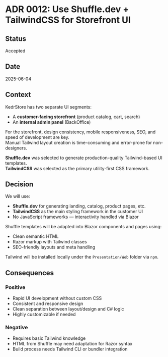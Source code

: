 # ADR 0012: Use Shuffle.dev + TailwindCSS for Storefront UI

## Status
Accepted

## Date
2025-06-04

## Context
KedrStore has two separate UI segments:
- A **customer-facing storefront** (product catalog, cart, search)
- An **internal admin panel** (BackOffice)

For the storefront, design consistency, mobile responsiveness, SEO, and speed of development are key.  
Manual Tailwind layout creation is time-consuming and error-prone for non-designers.

**Shuffle.dev** was selected to generate production-quality Tailwind-based UI templates.  
**TailwindCSS** was selected as the primary utility-first CSS framework.

## Decision
We will use:
- **Shuffle.dev** for generating landing, catalog, product pages, etc.
- **TailwindCSS** as the main styling framework in the customer UI
- No JavaScript frameworks — interactivity handled via Blazor

Shuffle templates will be adapted into Blazor components and pages using:
- Clean semantic HTML
- Razor markup with Tailwind classes
- SEO-friendly layouts and meta handling

Tailwind will be installed locally under the `Presentation/Web` folder via `npm`.

## Consequences

### Positive
- Rapid UI development without custom CSS
- Consistent and responsive design
- Clean separation between layout/design and C# logic
- Highly customizable if needed

### Negative
- Requires basic Tailwind knowledge
- HTML from Shuffle may need adaptation for Razor syntax
- Build process needs Tailwind CLI or bundler integration
